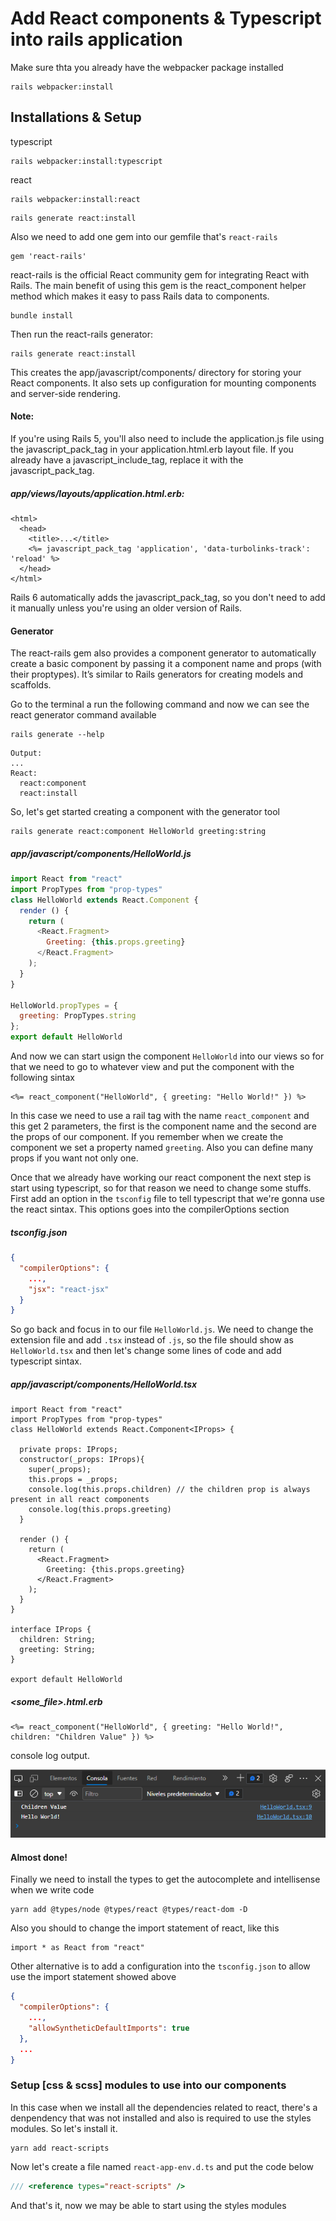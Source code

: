 # Add React components & Typescript into rails application
Make sure thta you already have the webpacker package installed
```console
rails webpacker:install
```
## Installations & Setup
typescript
```console
rails webpacker:install:typescript
```
react
```console
rails webpacker:install:react
```
```console
rails generate react:install
```

Also we need to add one gem into our gemfile that's `react-rails`
```gemfile
gem 'react-rails'
```
react-rails is the official React community gem for integrating React with Rails. The main benefit of using this gem is the react_component helper method which makes it easy to pass Rails data to components.
```console
bundle install
```
Then run the react-rails generator:
```console
rails generate react:install
```
This creates the app/javascript/components/ directory for storing your React components. It also sets up configuration for mounting components and server-side rendering.
#### Note:
If you're using Rails 5, you'll also need to include the application.js file using the javascript_pack_tag in your application.html.erb layout file. If you already have a javascript_include_tag, replace it with the javascript_pack_tag.

##### _app/views/layouts/application.html.erb:_
```erb
<html>
  <head>
    <title>...</title>
    <%= javascript_pack_tag 'application', 'data-turbolinks-track': 'reload' %>
  </head>
</html>
```
Rails 6 automatically adds the javascript_pack_tag, so you don't need to add it manually unless you're using an older version of Rails.

#### Generator

The react-rails gem also provides a component generator to automatically create a basic component by passing it a component name and props (with their proptypes). It’s similar to Rails generators for creating models and scaffolds.

Go to the terminal a run the following command and now we can see the react generator command available
```console
rails generate --help
```
```console
Output:
...
React:
  react:component
  react:install
```
So, let's get started creating a component with the generator tool
```console
rails generate react:component HelloWorld greeting:string
```

##### _app/javascript/components/HelloWorld.js_
```js
import React from "react"
import PropTypes from "prop-types"
class HelloWorld extends React.Component {
  render () {
    return (
      <React.Fragment>
        Greeting: {this.props.greeting}
      </React.Fragment>
    );
  }
}

HelloWorld.propTypes = {
  greeting: PropTypes.string
};
export default HelloWorld
```
And now we can start usign the component `HelloWorld` into our views so for that we need to go to whatever view and put the component with the following sintax
```erb
<%= react_component("HelloWorld", { greeting: "Hello World!" }) %>
```
In this case we need to use a rail tag with the name `react_component` and this get 2 parameters, the first is the component name and the second are the props of our component. If you remember when we create the component we set a property named `greeting`. Also you can define many props if you want not only one.

Once that we already have working our react component the next step is start using typescript, so for that reason we need to change some stuffs.
First add an option in the `tsconfig` file to tell typescript that we're gonna use the react sintax. This options goes into the compilerOptions section

##### _tsconfig.json_
```json
{
  "compilerOptions": {
    ...,
    "jsx": "react-jsx"
  }
}
```

So go back and focus in to our file `HelloWorld.js`.
We need to change the extension file and add `.tsx` instead of `.js`, so the file should show as `HelloWorld.tsx` and then let's change some lines of code and add typescript sintax.

##### _app/javascript/components/HelloWorld.tsx_
```tsx
import React from "react"
import PropTypes from "prop-types"
class HelloWorld extends React.Component<IProps> {

  private props: IProps;
  constructor(_props: IProps){
    super(_props);
    this.props = _props;
    console.log(this.props.children) // the children prop is always present in all react components
    console.log(this.props.greeting)
  }

  render () {
    return (
      <React.Fragment>
        Greeting: {this.props.greeting}
      </React.Fragment>
    );
  }
}

interface IProps {
  children: String;
  greeting: String;
}

export default HelloWorld
```
##### _<some_file>.html.erb_
```erb
<%= react_component("HelloWorld", { greeting: "Hello World!", children: "Children Value" }) %>
```

console log output.

![hello-world-react](./app/assets/images/readme/HelloWorld.log.png)

#### Almost done!
Finally we need to install the types to get the autocomplete and intellisense when we write code
```console
yarn add @types/node @types/react @types/react-dom -D
```
Also you should to change the import statement of react, like this
```tsx
import * as React from "react"
```
Other alternative is to add a configuration into the `tsconfig.json` to allow use the import statement showed above
```json
{
  "compilerOptions": {
    ...,
    "allowSyntheticDefaultImports": true
  },
  ...
}
```

### Setup [css & scss] modules to use into our components
In this case when we install all the dependencies related to react, there's a denpendency that was not installed and also is required to use the styles modules. So let's install it.
```console
yarn add react-scripts
```
Now let's create a file named `react-app-env.d.ts` and put the code below
```ts
/// <reference types="react-scripts" />
```
And that's it, now we may be able to start using the styles modules
